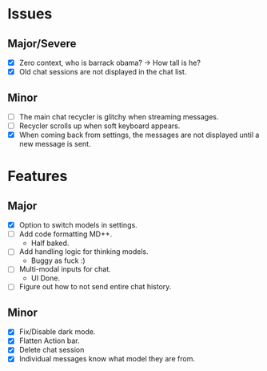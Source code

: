 # Issues

## Major/Severe
- [x] Zero context, who is barrack obama? -> How tall is he?
- [x] Old chat sessions are not displayed in the chat list.

## Minor
- [ ] The main chat recycler is glitchy when streaming messages.
- [ ] Recycler scrolls up when soft keyboard appears.
- [x] When coming back from settings, the messages are not displayed until a new message is sent.

# Features

## Major
- [x] Option to switch models in settings.
- [ ] Add code formatting MD++.
  - Half baked.
- [ ] Add handling logic for thinking models.
  - Buggy as fuck :)
- [ ] Multi-modal inputs for chat.
  - UI Done.
- [ ] Figure out how to not send entire chat history.

## Minor
- [x] Fix/Disable dark mode.
- [x] Flatten Action bar.
- [x] Delete chat session
- [x] Individual messages know what model they are from.
